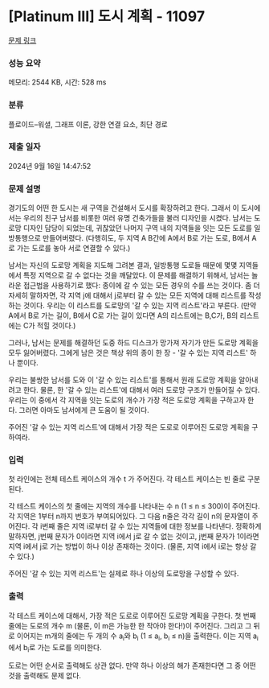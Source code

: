 # [Platinum III] 도시 계획 - 11097 

[문제 링크](https://www.acmicpc.net/problem/11097) 

### 성능 요약

메모리: 2544 KB, 시간: 528 ms

### 분류

플로이드–워셜, 그래프 이론, 강한 연결 요소, 최단 경로

### 제출 일자

2024년 9월 16일 14:47:52

### 문제 설명

<p>경기도의 어떤 한 도시는 새 구역을 건설해서 도시를 확장하려고 한다. 그래서 이 도시에서는 우리의 친구 남서를 비롯한 여러 유명 건축가들을 불러 디자인을 시켰다. 남서는 도로망 디자인 담당이 되었는데, 귀찮았던 나머지 구역 내의 지역들을 잇는 모든 도로를 일방통행으로 만들어버렸다. (다행히도, 두 지역 A B간에 A에서 B로 가는 도로, B에서 A로 가는 도로를 놓아 서로 연결할 수 있다.)</p>

<p>남서는 자신의 도로망 계획을 지도해 그려본 결과, 일방통행 도로들 때문에 몇몇 지역들에서 특정 지역으로 갈 수 없다는 것을 깨달았다. 이 문제를 해결하기 위해서, 남서는 놀라운 접근법을 사용하기로 했다: 종이에 갈 수 있는 모든 경우의 수를 쓰는 것이다. 좀 더 자세히 말하자면, 각 지역 j에 대해서 j로부터 갈 수 있는 모든 지역에 대해 리스트를 작성하는 것이다. 우리는 이 리스트를 도로망의 '갈 수 있는 지역 리스트'라고 부른다. (만약 A에서 B로 가는 길이, B에서 C로 가는 길이 있다면 A의 리스트에는 B,C가, B의 리스트에는 C가 적힐 것이다.)</p>

<p>그러나, 남서는 문제를 해결하던 도중 하드 디스크가 망가져 자기가 만든 도로망 계획을 모두 잃어버렸다. 그에게 남은 것은 책상 위의 종이 한 장 - '갈 수 있는 지역 리스트' 하나 뿐이다.</p>

<p>우리는 불쌍한 남서를 도와 이 '갈 수 있는 리스트'를 통해서 원래 도로망 계획을 알아내려고 한다. 물론, 한 '갈 수 있는 리스트'에 대해서 여러 도로망 구조가 만들어질 수 있다. 우리는 이 중에서 각 지역을 잇는 도로의 개수가 가장 적은 도로망 계획을 구하고자 한다. 그러면 아마도 남서에게 큰 도움이 될 것이다.</p>

<p>주어진 '갈 수 있는 지역 리스트'에 대해서 가장 적은 도로로 이루어진 도로망 계획을 구하여라.</p>

### 입력 

 <p>첫 라인에는 전체 테스트 케이스의 개수 t 가 주어진다. 각 테스트 케이스는 빈 줄로 구분된다.</p>

<p>각 테스트 케이스의 첫 줄에는 지역의 개수를 나타내는 수 n (1 ≤ n ≤ 300)이 주어진다. 각 지역은 1부터 n까지 번호가 부여되어있다. 그 다음 n줄은 각각 길이 n의 문자열이 주어진다. 각 i번째 줄은 지역 i로부터 갈 수 있는 지역들에 대한 정보를 나타낸다. 정확하게 말하자면, j번째 문자가 0이라면 지역 i에서 j로 갈 수 없는 것이고, j번째 문자가 1이라면 지역 i에서 j로 가는 방법이 하나 이상 존재하는 것이다. (물론, 지역 i에서 i로는 항상 갈 수 있다.)</p>

<p>주어진 '갈 수 있는 지역 리스트'는 실제로 하나 이상의 도로망을 구성할 수 있다.</p>

### 출력 

 <p>각 테스트 케이스에 대해서, 가장 적은 도로로 이루어진 도로망 계획을 구한다. 첫 번째 줄에는 도로의 개수 m (물론, 이 m은 가능한 한 작아야 한다!)이 주어진다. 그리고 그 뒤로 이어지는 m개의 줄에는 두 개의 수 a<sub>i</sub>와 b<sub>i</sub> (1 ≤ a<sub>i</sub>, b<sub>i</sub> ≤ n)을 출력한다. 이는 지역 a<sub>i</sub> 에서 b<sub>i</sub>로 가는 도로를 의미한다.</p>

<p>도로는 어떤 순서로 출력해도 상관 없다. 만약 하나 이상의 해가 존재한다면 그 중 어떤 것을 출력해도 문제 없다.</p>

